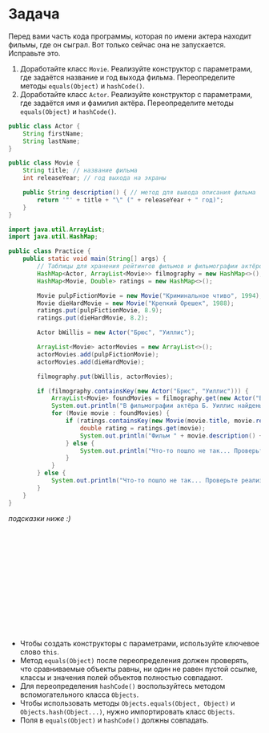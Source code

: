 # Задача

Перед вами часть кода программы, которая по имени актера находит фильмы, где он сыграл. Вот только сейчас она не
запускается. Исправьте это.

1. Доработайте класс `Movie`. Реализуйте конструктор с параметрами, где задаётся название и год выхода фильма.
   Переопределите методы `equals(Object)` и `hashCode()`.
2. Доработайте класс `Actor`. Реализуйте конструктор с параметрами, где задаётся имя и фамилия актёра. Переопределите
   методы `equals(Object)` и `hashCode()`.

```java
public class Actor {
    String firstName;
    String lastName;
}
```

```java
public class Movie {
    String title; // название фильма
    int releaseYear; // год выхода на экраны

    public String description() { // метод для вывода описания фильма
        return '"' + title + "\" (" + releaseYear + " год)";
    }
}
```

```java
import java.util.ArrayList;
import java.util.HashMap;

public class Practice {
    public static void main(String[] args) {
        // Таблицы для хранения рейтингов фильмов и фильмографии актёров
        HashMap<Actor, ArrayList<Movie>> filmography = new HashMap<>();
        HashMap<Movie, Double> ratings = new HashMap<>();

        Movie pulpFictionMovie = new Movie("Криминальное чтиво", 1994);
        Movie dieHardMovie = new Movie("Крепкий Орешек", 1988);
        ratings.put(pulpFictionMovie, 8.9);
        ratings.put(dieHardMovie, 8.2);

        Actor bWillis = new Actor("Брюс", "Уиллис");

        ArrayList<Movie> actorMovies = new ArrayList<>();
        actorMovies.add(pulpFictionMovie);
        actorMovies.add(dieHardMovie);

        filmography.put(bWillis, actorMovies);

        if (filmography.containsKey(new Actor("Брюс", "Уиллис"))) {
            ArrayList<Movie> foundMovies = filmography.get(new Actor("Брюс", "Уиллис"));
            System.out.println("В фильмографии актёра Б. Уиллис найдены следующие фильмы: ");
            for (Movie movie : foundMovies) {
                if (ratings.containsKey(new Movie(movie.title, movie.releaseYear))) {
                    double rating = ratings.get(movie);
                    System.out.println("Фильм " + movie.description() + " с рейтингом " + rating);
                } else {
                    System.out.println("Что-то пошло не так... Проверьте реализацию equals и hashCode в классе Movie.");
                }
            }
        } else {
            System.out.println("Что-то пошло не так... Проверьте реализацию equals и hashCode в классе Actor.");
        }
    }
}
```

_подсказки ниже :)_

<br><br><br><br><br><br><br><br><br><br><br><br>

- Чтобы создать конструкторы с параметрами, используйте ключевое слово `this`.
- Метод `equals(Object)` после переопределения должен проверять, что сравниваемые объекты равны, ни один не равен пустой
  ссылке, классы и значения полей объектов полностью совпадают.
- Для переопределения `hashCode()` воспользуйтесь методом вспомогательного класса `Objects`.
- Чтобы использовать методы `Objects.equals(Object, Object)` и `Objects.hash(Object...)`, нужно импортировать
  класс `Objects`.
- Поля в `equals(Object)` и `hashCode()` должны совпадать.
